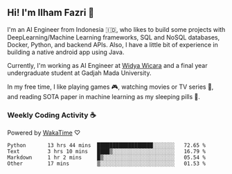 ## Hi! I'm Ilham Fazri 👋

I'm an AI Engineer from Indonesia 🇮🇩, who likes to build some projects with DeepLearning/Machine Learning frameworks, SQL and NoSQL databases, Docker, Python, and backend APIs. Also, I have a little bit of experience in building a native android app using Java.

Currently, I'm working as AI Engineer at [Widya Wicara](https://widyawicara.com) and a final year undergraduate student at Gadjah Mada University. 

In my free time, I like playing games 🎮, watching movies or TV series 🍿, and reading SOTA paper in machine learning as my sleeping pills 💊. 

### Weekly Coding Activity ☕
Powered by [WakaTime](https://wakatime.com/) ♡
<!--START_SECTION:waka-->

```text
Python       13 hrs 44 mins  ██████████████████░░░░░░░   72.65 %
Text         3 hrs 10 mins   ████▒░░░░░░░░░░░░░░░░░░░░   16.79 %
Markdown     1 hr 2 mins     █▒░░░░░░░░░░░░░░░░░░░░░░░   05.54 %
Other        17 mins         ▒░░░░░░░░░░░░░░░░░░░░░░░░   01.53 %
```

<!--END_SECTION:waka-->
